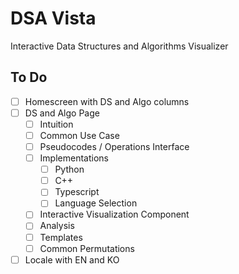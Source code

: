 # DSA Vista

Interactive Data Structures and Algorithms Visualizer

## To Do
- [ ] Homescreen with DS and Algo columns
- [ ] DS and Algo Page
  - [ ] Intuition
  - [ ] Common Use Case
  - [ ] Pseudocodes / Operations Interface
  - [ ] Implementations
    - [ ] Python
    - [ ] C++
    - [ ] Typescript
    - [ ] Language Selection
  - [ ] Interactive Visualization Component
  - [ ] Analysis
  - [ ] Templates
  - [ ] Common Permutations
- [ ] Locale with EN and KO
